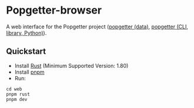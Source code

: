 # Popgetter-browser

A web interface for the Popgetter project ([popgetter (data)](https://www.github.com/Urban-Analytics-Technology-Platform/popgetter), [popgetter (CLI, library, Python)](https://github.com/Urban-Analytics-Technology-Platform/popgetter-cli)).

## Quickstart
- Install [Rust](https://doc.rust-lang.org/book/ch01-01-installation.html) (Minimum Supported Version: 1.80)
- Install [pnpm](https://pnpm.io/installation)
- Run:
```shell
cd web
pnpm rust
pnpm dev
```
